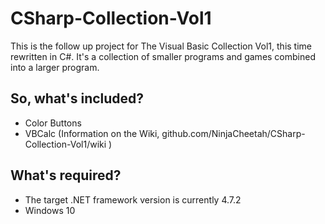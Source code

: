 # CSharp-Collection-Vol1
This is the follow up project for The Visual Basic Collection Vol1, this time rewritten in C#. It's a collection of smaller programs and games combined into a larger program.
## So, what's included?
- Color Buttons
- VBCalc
(Information on the Wiki, github.com/NinjaCheetah/CSharp-Collection-Vol1/wiki )
## What's required?
- The target .NET framework version is currently 4.7.2
- Windows 10
